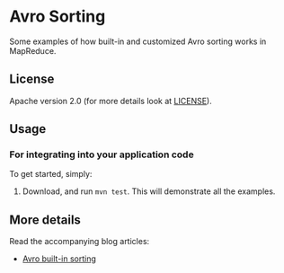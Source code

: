 Avro Sorting
============

Some examples of how built-in and customized Avro sorting works in MapReduce.

## License

Apache version 2.0 (for more details look at [LICENSE](LICENSE)).

## Usage

### For integrating into your application code

To get started, simply:

1. Download, and run `mvn test`. This will demonstrate all the examples.

## More details

Read the accompanying blog articles:

* [Avro built-in sorting](http://grepalex.com/2013/05/28/avro-builtin-sorting/)

